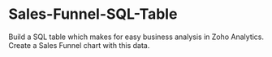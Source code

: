 # Sales-Funnel-SQL-Table
Build a SQL table which makes for easy business analysis in Zoho Analytics. Create a Sales Funnel chart with this data.
